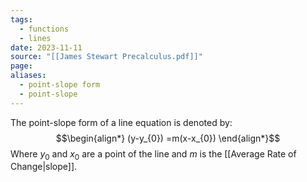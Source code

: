 ```yaml
---
tags:
  - functions
  - lines
date: 2023-11-11
source: "[[James Stewart Precalculus.pdf]]"
page: 
aliases:
  - point-slope form
  - point-slope
---
```

The point-slope form of a line equation is denoted by:
$$\begin{align*}
(y-y_{0}) =m(x-x_{0})
\end{align*}$$
Where $y_{0}$ and $x_{0}$ are a point of the line and $m$ is the [[Average Rate of Change|slope]].